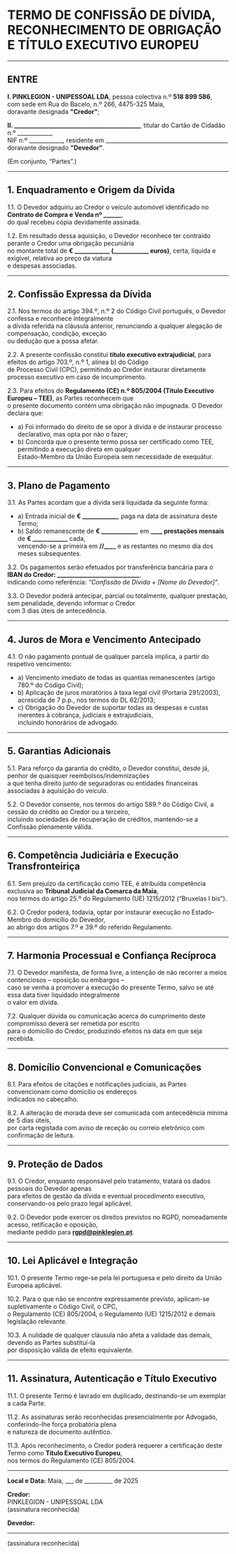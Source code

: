 # TERMO DE CONFISSÃO DE DÍVIDA, RECONHECIMENTO DE OBRIGAÇÃO E TÍTULO EXECUTIVO EUROPEU

---

## ENTRE

**I. PINKLEGION - UNIPESSOAL LDA**, pessoa colectiva n.º **518 899 586**,  
com sede em Rua do Bacelo, n.º 266, 4475-325 Maia,  
doravante designada **"Credor"**;  

**II. ___________________________________________**, titular do Cartão de Cidadão n.º ____________,  
NIF n.º ____________, residente em ___________________________________________,  
doravante designado **"Devedor"**.  

(Em conjunto, “Partes”.)  

---

## 1. Enquadramento e Origem da Dívida

1.1. O Devedor adquiriu ao Credor o veículo automóvel identificado no **Contrato de Compra e Venda nº ______**,  
do qual recebeu cópia devidamente assinada.  

1.2. Em resultado dessa aquisição, o Devedor reconhece ter contraído perante o Credor uma obrigação pecuniária  
no montante total de **€ ____________ (____________ euros)**, certa, líquida e exigível, relativa ao preço da viatura  
e despesas associadas.  

---

## 2. Confissão Expressa da Dívida

2.1. Nos termos do artigo 394.º, n.º 2 do Código Civil português, o Devedor confessa e reconhece integralmente  
a dívida referida na cláusula anterior, renunciando a qualquer alegação de compensação, condição, exceção  
ou dedução que a possa afetar.  

2.2. A presente confissão constitui **título executivo extrajudicial**, para efeitos do artigo 703.º, n.º 1, alínea b) do Código  
de Processo Civil (CPC), permitindo ao Credor instaurar diretamente processo executivo em caso de incumprimento.  

2.3. Para efeitos do **Regulamento (CE) n.º 805/2004 (Título Executivo Europeu – TEE)**, as Partes reconhecem que  
o presente documento contém uma obrigação não impugnada. O Devedor declara que:  
- a) Foi informado do direito de se opor à dívida e de instaurar processo declarativo, mas opta por não o fazer;  
- b) Concorda que o presente termo possa ser certificado como TEE, permitindo a execução direta em qualquer  
Estado-Membro da União Europeia sem necessidade de exequátur.  

---

## 3. Plano de Pagamento

3.1. As Partes acordam que a dívida será liquidada da seguinte forma:  
- a) Entrada inicial de **€ ____________**, paga na data de assinatura deste Termo;  
- b) Saldo remanescente de **€ ____________**, em **____ prestações mensais** de **€ ____________** cada,  
vencendo-se a primeira em **__/__/____** e as restantes no mesmo dia dos meses subsequentes.  

3.2. Os pagamentos serão efetuados por transferência bancária para o **IBAN do Credor: ____________________________**,  
indicando como referência: *“Confissão de Dívida + [Nome do Devedor]”*.  

3.3. O Devedor poderá antecipar, parcial ou totalmente, qualquer prestação, sem penalidade, devendo informar o Credor  
com 3 dias úteis de antecedência.  

---

## 4. Juros de Mora e Vencimento Antecipado

4.1. O não pagamento pontual de qualquer parcela implica, a partir do respetivo vencimento:  
- a) Vencimento imediato de todas as quantias remanescentes (artigo 780.º do Código Civil);  
- b) Aplicação de juros moratórios à taxa legal civil (Portaria 291/2003), acrescida de 7 p.p., nos termos do DL 62/2013;  
- c) Obrigação do Devedor de suportar todas as despesas e custas inerentes à cobrança, judiciais e extrajudiciais,  
incluindo honorários de advogado.  

---

## 5. Garantias Adicionais

5.1. Para reforço da garantia do crédito, o Devedor constitui, desde já, penhor de quaisquer reembolsos/indemnizações  
a que tenha direito junto de seguradoras ou entidades financeiras associadas à aquisição do veículo.  

5.2. O Devedor consente, nos termos do artigo 589.º do Código Civil, a cessão do crédito ao Credor ou a terceiro,  
incluindo sociedades de recuperação de créditos, mantendo-se a Confissão plenamente válida.  

---

## 6. Competência Judiciária e Execução Transfronteiriça

6.1. Sem prejuízo da certificação como TEE, é atribuída competência exclusiva ao **Tribunal Judicial da Comarca da Maia**,  
nos termos do artigo 25.º do Regulamento (UE) 1215/2012 (“Bruxelas I bis”).  

6.2. O Credor poderá, todavia, optar por instaurar execução no Estado-Membro do domicílio do Devedor,  
ao abrigo dos artigos 7.º e 39.º do referido Regulamento.  

---

## 7. Harmonia Processual e Confiança Recíproca

7.1. O Devedor manifesta, de forma livre, a intenção de não recorrer a meios contenciosos – oposição ou embargos –  
caso se venha a promover a execução do presente Termo, salvo se até essa data tiver liquidado integralmente  
o valor em dívida.  

7.2. Qualquer dúvida ou comunicação acerca do cumprimento deste compromisso deverá ser remetida por escrito  
para o domicílio do Credor, produzindo efeitos na data em que seja recebida.  

---

## 8. Domicílio Convencional e Comunicações

8.1. Para efeitos de citações e notificações judiciais, as Partes convencionam como domicílio os endereços  
indicados no cabeçalho.  

8.2. A alteração de morada deve ser comunicada com antecedência mínima de 5 dias úteis,  
por carta registada com aviso de receção ou correio eletrónico com confirmação de leitura.  

---

## 9. Proteção de Dados

9.1. O Credor, enquanto responsável pelo tratamento, tratará os dados pessoais do Devedor apenas  
para efeitos de gestão da dívida e eventual procedimento executivo, conservando-os pelo prazo legal aplicável.  

9.2. O Devedor pode exercer os direitos previstos no RGPD, nomeadamente acesso, retificação e oposição,  
mediante pedido para **rgpd@pinklegion.pt**.  

---

## 10. Lei Aplicável e Integração

10.1. O presente Termo rege-se pela lei portuguesa e pelo direito da União Europeia aplicável.  

10.2. Para o que não se encontre expressamente previsto, aplicam-se supletivamente o Código Civil, o CPC,  
o Regulamento (CE) 805/2004, o Regulamento (UE) 1215/2012 e demais legislação relevante.  

10.3. A nulidade de qualquer cláusula não afeta a validade das demais, devendo as Partes substituí-la  
por disposição válida de efeito equivalente.  

---

## 11. Assinatura, Autenticação e Título Executivo

11.1. O presente Termo é lavrado em duplicado, destinando-se um exemplar a cada Parte.  

11.2. As assinaturas serão reconhecidas presencialmente por Advogado, conferindo-lhe força probatória plena  
e natureza de documento autêntico.  

11.3. Após reconhecimento, o Credor poderá requerer a certificação deste Termo como **Título Executivo Europeu**,  
nos termos do Regulamento (CE) 805/2004.  

---

**Local e Data:** Maia, ___ de __________ de 2025  

**Credor:**  
PINKLEGION - UNIPESSOAL LDA  
(assinatura reconhecida)  

**Devedor:**  
________________________________________  
(assinatura reconhecida)  
